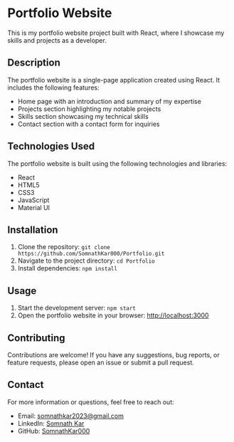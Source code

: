 # Portfolio Website

This is my portfolio website project built with React, where I showcase my skills and projects as a developer.

## Description

The portfolio website is a single-page application created using React. It includes the following features:

- Home page with an introduction and summary of my expertise
- Projects section highlighting my notable projects
- Skills section showcasing my technical skills
- Contact section with a contact form for inquiries

## Technologies Used

The portfolio website is built using the following technologies and libraries:

- React
- HTML5
- CSS3
- JavaScript
- Material UI

## Installation

1. Clone the repository: `git clone https://github.com/SomnathKar000/Portfolio.git`
2. Navigate to the project directory: `cd Portfolio`
3. Install dependencies: `npm install`

## Usage

1. Start the development server: `npm start`
2. Open the portfolio website in your browser: [http://localhost:3000](http://localhost:3000)

## Contributing

Contributions are welcome! If you have any suggestions, bug reports, or feature requests, please open an issue or submit a pull request.

## Contact

For more information or questions, feel free to reach out:

- Email: somnathkar2023@gmail.com
- LinkedIn: [Somnath Kar](https://www.linkedin.com/in/somnath-kar-aa73aa1a3)
- GitHub: [SomnathKar000](https://github.com/SomnathKar000)
